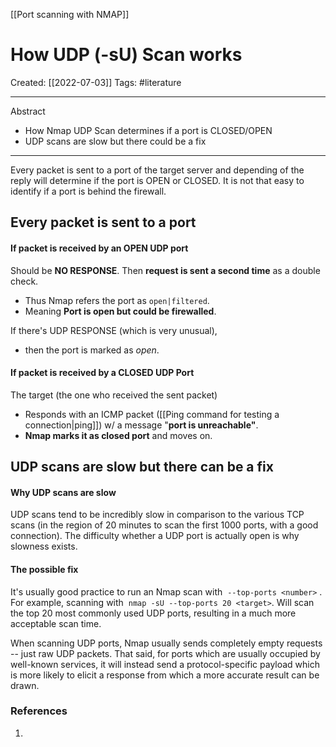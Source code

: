 [[Port scanning with NMAP]]

# How UDP (-sU) Scan works
Created:  [[2022-07-03]]
Tags: #literature  


---
Abstract
- How Nmap UDP Scan determines if a port is CLOSED/OPEN
- UDP scans are slow but there could be a fix
---
Every packet is sent to a port of the target server and depending of the reply will determine if the port is OPEN or CLOSED.  It is not that easy to identify if a port is behind the firewall.



## Every packet is sent to a port
#### If packet is received by an OPEN UDP port
Should be **NO RESPONSE**. 
Then **request is sent a second time** as a double check.
- Thus Nmap refers the port as `open|filtered`.  
- Meaning **Port is open but could be firewalled**. 
 
If there's UDP RESPONSE (which is very unusual), 
- then the port is marked as _open_.  


#### If packet is received by a CLOSED UDP Port
The target (the one who received the sent packet) 
- Responds with an ICMP packet ([[Ping command for testing a connection|ping]]) w/ a message "**port is unreachable"**.
- **Nmap marks it as closed port** and moves on.


## UDP scans are slow but there can be a fix
#### Why UDP scans are slow
UDP scans tend to be incredibly slow in comparison to the various TCP scans (in the region of 20 minutes to scan the first 1000 ports, with a good connection). 
The difficulty whether a UDP port is actually open is why slowness exists. 

#### The possible fix
It's usually good practice to run an Nmap scan with 
`--top-ports <number>` . 
For example, scanning with  `nmap -sU --top-ports 20 <target>`. 
Will scan the top 20 most commonly used UDP ports, resulting in a much more acceptable scan time.

When scanning UDP ports, Nmap usually sends completely empty requests -- just raw UDP packets. That said, for ports which are usually occupied by well-known services, it will instead send a protocol-specific payload which is more likely to elicit a response from which a more accurate result can be drawn.












### References
1. 